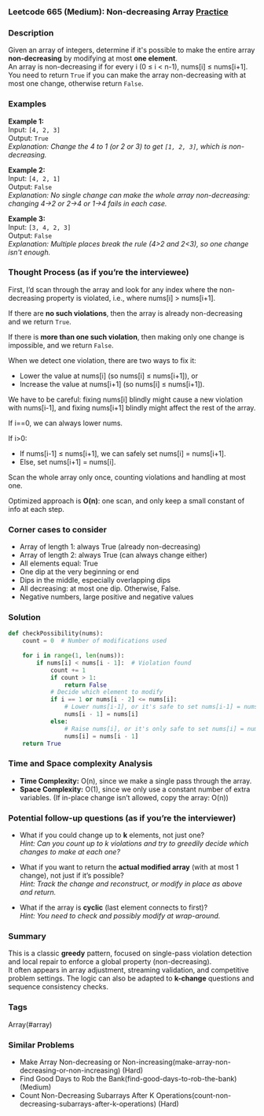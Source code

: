 ### Leetcode 665 (Medium): Non-decreasing Array [Practice](https://leetcode.com/problems/non-decreasing-array)

### Description  
Given an array of integers, determine if it's possible to make the entire array **non-decreasing** by modifying at most **one element**.  
An array is non-decreasing if for every i (0 ≤ i < n-1), nums[i] ≤ nums[i+1].  
You need to return `True` if you can make the array non-decreasing with at most one change, otherwise return `False`.

### Examples  

**Example 1:**  
Input: `[4, 2, 3]`  
Output: `True`  
*Explanation: Change the 4 to 1 (or 2 or 3) to get `[1, 2, 3]`, which is non-decreasing.*

**Example 2:**  
Input: `[4, 2, 1]`  
Output: `False`  
*Explanation: No single change can make the whole array non-decreasing: changing 4→2 or 2→4 or 1→4 fails in each case.*

**Example 3:**  
Input: `[3, 4, 2, 3]`  
Output: `False`  
*Explanation: Multiple places break the rule (4>2 and 2<3), so one change isn't enough.*

### Thought Process (as if you’re the interviewee)  

First, I’d scan through the array and look for any index where the non-decreasing property is violated, i.e., where nums[i] > nums[i+1].

If there are **no such violations**, then the array is already non-decreasing and we return `True`.

If there is **more than one such violation**, then making only one change is impossible, and we return `False`.

When we detect one violation, there are two ways to fix it:
- Lower the value at nums[i] (so nums[i] ≤ nums[i+1]), or
- Increase the value at nums[i+1] (so nums[i] ≤ nums[i+1]).

We have to be careful: fixing nums[i] blindly might cause a new violation with nums[i-1], and fixing nums[i+1] blindly might affect the rest of the array.

If i==0, we can always lower nums.

If i>0:
- If nums[i-1] ≤ nums[i+1], we can safely set nums[i] = nums[i+1].
- Else, set nums[i+1] = nums[i].

Scan the whole array only once, counting violations and handling at most one.

Optimized approach is **O(n)**: one scan, and only keep a small constant of info at each step.

### Corner cases to consider  
- Array of length 1: always True (already non-decreasing)
- Array of length 2: always True (can always change either)
- All elements equal: True
- One dip at the very beginning or end
- Dips in the middle, especially overlapping dips
- All decreasing: at most one dip. Otherwise, False.
- Negative numbers, large positive and negative values

### Solution

```python
def checkPossibility(nums):
    count = 0  # Number of modifications used
    
    for i in range(1, len(nums)):
        if nums[i] < nums[i - 1]:  # Violation found
            count += 1
            if count > 1:
                return False
            # Decide which element to modify
            if i == 1 or nums[i - 2] <= nums[i]:
                # Lower nums[i-1], or it's safe to set nums[i-1] = nums[i]
                nums[i - 1] = nums[i]
            else:
                # Raise nums[i], or it's only safe to set nums[i] = nums[i-1]
                nums[i] = nums[i - 1]
    return True
```

### Time and Space complexity Analysis  

- **Time Complexity:** O(n), since we make a single pass through the array.
- **Space Complexity:** O(1), since we only use a constant number of extra variables. (If in-place change isn’t allowed, copy the array: O(n))

### Potential follow-up questions (as if you’re the interviewer)  

- What if you could change up to **k** elements, not just one?  
  *Hint: Can you count up to k violations and try to greedily decide which changes to make at each one?*

- What if you want to return the **actual modified array** (with at most 1 change), not just if it’s possible?  
  *Hint: Track the change and reconstruct, or modify in place as above and return.*

- What if the array is **cyclic** (last element connects to first)?  
  *Hint: You need to check and possibly modify at wrap-around.*

### Summary
This is a classic **greedy** pattern, focused on single-pass violation detection and local repair to enforce a global property (non-decreasing).  
It often appears in array adjustment, streaming validation, and competitive problem settings. The logic can also be adapted to **k-change** questions and sequence consistency checks.

### Tags
Array(#array)

### Similar Problems
- Make Array Non-decreasing or Non-increasing(make-array-non-decreasing-or-non-increasing) (Hard)
- Find Good Days to Rob the Bank(find-good-days-to-rob-the-bank) (Medium)
- Count Non-Decreasing Subarrays After K Operations(count-non-decreasing-subarrays-after-k-operations) (Hard)